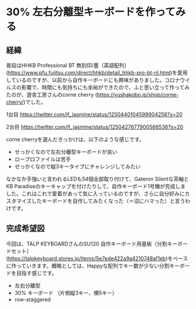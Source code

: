 # 30% 左右分離型キーボードを作ってみる

## 経緯

普段はHHKB Professional BT 無刻印/墨（英語配列） (<https://www.pfu.fujitsu.com/direct/hhkb/detail_hhkb-pro-bt-nl.html>)を愛用しているのですが、以前から自作キーボードにも興味がありました。コロナウイルスの影響で、時間にも気持ちにも余裕ができたので、ふと思い立って作ってみたのが、遊舎工房さんのcorne cherry (<https://yushakobo.jp/shop/corne-cherry/>)でした。

1台目
<https://twitter.com/jf_jasmine/status/1250440104599904256?s=20>

2台目
<https://twitter.com/jf_jasmine/status/1250427677900566536?s=20>

corne cherryを選んだきっかけは、以下のような感じです。

- せっかくなので左右分離型キーボードが良い
- ロープロファイルは苦手
- せっかくなので縦3キータイプにチャレンジしてみたい

なかなか手強いと言われるLEDも54個全部取り付けて、Gateron Silentな茶軸とKB Paradiseのキーキャップを付けたりして、自作キーボード1号機が完成しました。これはこれで愛着があって気に入っているのですが、さらに自分好みにカスタマイズしたキーボードを自作してみたくなった（＝沼にハマった）と言うわけです。

## 完成希望図

今回は、TALP KEYBOARDさんのSU120 自作キーボード用基板（分割キーボードセット）(<https://talpkeyboard.stores.jp/items/5e7ede422a9a4210748af1eb>)をベースに作っていきます。概略としては、Happyな配列でキー数が少ない分割キーボードを目指す感じです。

- 左右分離型
- 30% キーボード （片側縦3キー、横5キー）
- row-staggered
